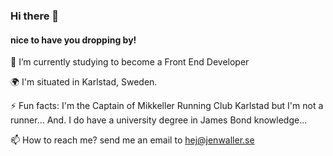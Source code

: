### Hi there 👋
#### nice to have you dropping by!


🔭 I’m currently studying to become a Front End Developer

🌍 I'm situated in Karlstad, Sweden. 

⚡ Fun facts: I'm the Captain of Mikkeller Running Club Karlstad but I'm not a runner...
 And. I do have a university degree in James Bond knowledge...


📫 How to reach me? send me an email to hej@jenwaller.se

